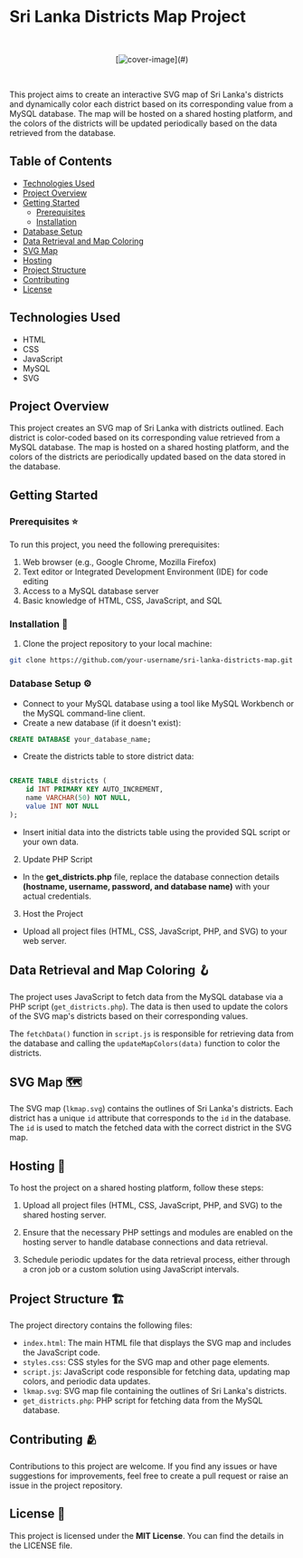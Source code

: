 # Sri Lanka Districts Map Project

<br/>
<div align="center">

[![cover-image]([https://i.ibb.co/2hdYX9M/interactive-SVG-map-of-Sri-Lanka-s-districts-1.png](https://i.ibb.co/sWYGYLP/interactive-SVG-map-of-Sri-Lanka-s-districts-2.png))](#)

</div>
<br/>

This project aims to create an interactive SVG map of Sri Lanka's districts and dynamically color each district based on its corresponding value from a MySQL database. The map will be hosted on a shared hosting platform, and the colors of the districts will be updated periodically based on the data retrieved from the database.

## Table of Contents

- [Technologies Used](#technologies-used)
- [Project Overview](#project-overview)
- [Getting Started](#getting-started)
  - [Prerequisites](#prerequisites)
  - [Installation](#installation)
- [Database Setup](#database-setup)
- [Data Retrieval and Map Coloring](#data-retrieval-and-map-coloring)
- [SVG Map](#svg-map)
- [Hosting](#hosting)
- [Project Structure](#project-structure)
- [Contributing](#contributing)
- [License](#license)

## Technologies Used

- HTML
- CSS
- JavaScript
- MySQL
- SVG

## Project Overview

This project creates an SVG map of Sri Lanka with districts outlined. Each district is color-coded based on its corresponding value retrieved from a MySQL database. The map is hosted on a shared hosting platform, and the colors of the districts are periodically updated based on the data stored in the database.

## Getting Started

### Prerequisites ⭐

To run this project, you need the following prerequisites:

1. Web browser (e.g., Google Chrome, Mozilla Firefox)
2. Text editor or Integrated Development Environment (IDE) for code editing
3. Access to a MySQL database server
4. Basic knowledge of HTML, CSS, JavaScript, and SQL

### Installation 🔋

1. Clone the project repository to your local machine:

```bash
git clone https://github.com/your-username/sri-lanka-districts-map.git
```

### Database Setup ⚙️

- Connect to your MySQL database using a tool like MySQL Workbench or the MySQL command-line client.
- Create a new database (if it doesn't exist):

```sql
CREATE DATABASE your_database_name;
```

- Create the districts table to store district data:

```sql

CREATE TABLE districts (
    id INT PRIMARY KEY AUTO_INCREMENT,
    name VARCHAR(50) NOT NULL,
    value INT NOT NULL
);
```

- Insert initial data into the districts table using the provided SQL script or your own data.

2. Update PHP Script

- In the **get_districts.php** file, replace the database connection details **(hostname, username, password, and database name)** with your actual credentials.

3. Host the Project

- Upload all project files (HTML, CSS, JavaScript, PHP, and SVG) to your web server.

## Data Retrieval and Map Coloring 🪝

The project uses JavaScript to fetch data from the MySQL database via a PHP script (`get_districts.php`). The data is then used to update the colors of the SVG map's districts based on their corresponding values.

The `fetchData()` function in `script.js` is responsible for retrieving data from the database and calling the `updateMapColors(data)` function to color the districts.

## SVG Map 🗺️

The SVG map (`lkmap.svg`) contains the outlines of Sri Lanka's districts. Each district has a unique `id` attribute that corresponds to the `id` in the database. The `id` is used to match the fetched data with the correct district in the SVG map.

## Hosting 🧊

To host the project on a shared hosting platform, follow these steps:

1. Upload all project files (HTML, CSS, JavaScript, PHP, and SVG) to the shared hosting server.

2. Ensure that the necessary PHP settings and modules are enabled on the hosting server to handle database connections and data retrieval.

3. Schedule periodic updates for the data retrieval process, either through a cron job or a custom solution using JavaScript intervals.

## Project Structure 🏗️

The project directory contains the following files:

- `index.html`: The main HTML file that displays the SVG map and includes the JavaScript code.
- `styles.css`: CSS styles for the SVG map and other page elements.
- `script.js`: JavaScript code responsible for fetching data, updating map colors, and periodic data updates.
- `lkmap.svg`: SVG map file containing the outlines of Sri Lanka's districts.
- `get_districts.php`: PHP script for fetching data from the MySQL database.

## Contributing 🫂

Contributions to this project are welcome. If you find any issues or have suggestions for improvements, feel free to create a pull request or raise an issue in the project repository.

## License 🎴

This project is licensed under the **MIT License**. You can find the details in the LICENSE file.

